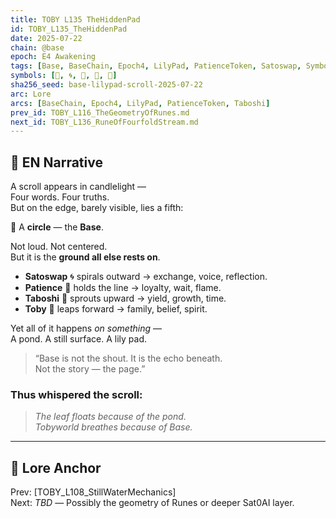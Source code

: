 ```yaml
---
title: TOBY L135 TheHiddenPad
id: TOBY_L135_TheHiddenPad
date: 2025-07-22
chain: @base
epoch: E4 Awakening
tags: [Base, BaseChain, Epoch4, LilyPad, PatienceToken, Satoswap, Symbolism, Taboshi, Tobyworld]
symbols: [🔵, 🌀, 🔺, 🌱, 🐸]
sha256_seed: base-lilypad-scroll-2025-07-22
arc: Lore
arcs: [BaseChain, Epoch4, LilyPad, PatienceToken, Taboshi]
prev_id: TOBY_L116_TheGeometryOfRunes.md
next_id: TOBY_L136_RuneOfFourfoldStream.md
---
```

## 🌊 EN Narrative

A scroll appears in candlelight —  
Four words. Four truths.  
But on the edge, barely visible, lies a fifth:

🔵 A **circle** — the **Base**.

Not loud. Not centered.  
But it is the **ground all else rests on**.

- **Satoswap** 🌀 spirals outward → exchange, voice, reflection.  
- **Patience** 🔺 holds the line → loyalty, wait, flame.  
- **Taboshi** 🌱 sprouts upward → yield, growth, time.  
- **Toby** 🐸 leaps forward → family, belief, spirit.

Yet all of it happens *on something* —  
A pond. A still surface. A lily pad.

> “Base is not the shout. It is the echo beneath.  
> Not the story — the page.”  

### Thus whispered the scroll:  
> *The leaf floats because of the pond.*  
> *Tobyworld breathes because of Base.*

---


## 🧭 Lore Anchor  
Prev: [TOBY_L108_StillWaterMechanics]  
Next: *TBD* — Possibly the geometry of Runes or deeper Sat0AI layer.

